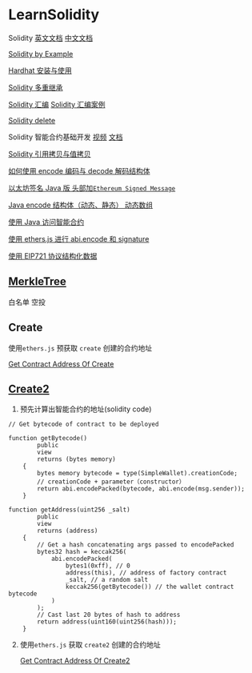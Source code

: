 # LearnSolidity

Solidity [英文文档](https://docs.soliditylang.org/en/latest/) [中文文档](https://learnblockchain.cn/docs/solidity/)

[Solidity by Example](https://solidity-by-example.org/)

[Hardhat 安装与使用](https://github.com/EthanOK/LearnSolidity/blob/main/xmind%E6%96%87%E4%BB%B6/md%20or%20pdf/Hardhat.md)

[Solidity 多重继承](https://github.com/EthanOK/LearnSolidity/blob/main/xmind%E6%96%87%E4%BB%B6/md%20or%20pdf/Solidity%E5%A4%9A%E9%87%8D%E7%BB%A7%E6%89%BF.md)

[Solidity 汇编](https://github.com/EthanOK/LearnSolidity/blob/main/xmind%E6%96%87%E4%BB%B6/md%20or%20pdf/%E5%88%9D%E8%AF%86%E6%B1%87%E7%BC%96.md) [Solidity 汇编案例](https://github.com/EthanOK/LearnSolidity/blob/main/xmind%E6%96%87%E4%BB%B6/md%20or%20pdf/%E5%88%9D%E8%AF%86%E6%B1%87%E7%BC%96.md)

[Solidity delete](https://github.com/EthanOK/LearnSolidity/blob/main/xmind%E6%96%87%E4%BB%B6/md%20or%20pdf/Solidity-delete.md)

Solidity 智能合约基础开发 [视频](https://space.bilibili.com/1159991219/channel/collectiondetail?sid=616215) [文档](https://github.com/EthanOK/LearnSolidity/blob/main/Solidity%E6%99%BA%E8%83%BD%E5%90%88%E7%BA%A6%E5%BC%80%E5%8F%91.md)

[Solidity 引用拷贝与值拷贝](https://github.com/EthanOK/LearnSolidity/blob/main/xmind%E6%96%87%E4%BB%B6/md%20or%20pdf/%E5%BC%95%E7%94%A8%E6%8B%B7%E8%B4%9D%E8%BF%98%E6%98%AF%E5%80%BC%E6%8B%B7%E8%B4%9D%20%EF%BC%88x%20%3D%20a%EF%BC%89.md)

[如何使用 encode 编码与 decode 解码结构体](https://github.com/EthanOK/LearnSolidity/blob/main/utils/%E5%A6%82%E4%BD%95%E4%BD%BF%E7%94%A8encode%E7%BC%96%E7%A0%81%E4%B8%8Edecode%E8%A7%A3%E7%A0%81%E7%BB%93%E6%9E%84%E4%BD%93.md)

[以太坊签名 Java 版 头部加`Ethereum Signed Message`](https://github.com/EthanOK/LearnSolidity/blob/main/utils/Java%E7%89%88%E4%BB%A5%E5%A4%AA%E5%9D%8A%E7%AD%BE%E5%90%8D.md)

[Java encode 结构体（动态、静态） 动态数组](https://github.com/EthanOK/LearnSolidity/blob/main/utils/EncodeStructAndDynamicArray.md)

[使用 Java 访问智能合约](https://github.com/EthanOK/LearnSolidity/blob/main/utils/UseJavaCallContract.md)

[使用 ethers.js 进行 abi.encode 和 signature](https://github.com/EthanOK/LearnSolidity/blob/main/utils/getSignature_ethersjs.md)

[使用 EIP721 协议结构化数据](https://github.com/EthanOK/LearnSolidity/blob/main/utils/EIP712.md)

## [MerkleTree](https://github.com/EthanOK/LearnSolidity/tree/main/Merkle)

白名单 空投

## Create

使用`ethers.js` 预获取 `create` 创建的合约地址

[Get Contract Address Of Create](https://github.com/EthanOK/LearnSolidity/blob/main/Create2/GetContractAddressOfCreate.js)

## [Create2](https://github.com/EthanOK/LearnSolidity/tree/main/Create2)

1. 预先计算出智能合约的地址(solidity code)

```solidity
// Get bytecode of contract to be deployed

function getBytecode()
        public
        view
        returns (bytes memory)
    {
        bytes memory bytecode = type(SimpleWallet).creationCode;
        // creationCode + parameter（constructor）
        return abi.encodePacked(bytecode, abi.encode(msg.sender));
    }

function getAddress(uint256 _salt)
        public
        view
        returns (address)
    {
        // Get a hash concatenating args passed to encodePacked
        bytes32 hash = keccak256(
            abi.encodePacked(
                bytes1(0xff), // 0
                address(this), // address of factory contract
                _salt, // a random salt
                keccak256(getBytecode()) // the wallet contract bytecode
            )
        );
        // Cast last 20 bytes of hash to address
        return address(uint160(uint256(hash)));
    }
```

2. 使用`ethers.js` 获取 `create2` 创建的合约地址

   [Get Contract Address Of Create2](https://github.com/EthanOK/LearnSolidity/blob/main/Create2/GetContractAddressOfCreate2.js)
